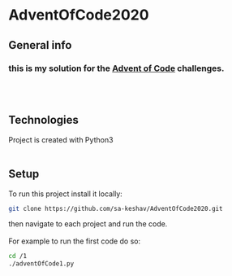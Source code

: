 # AdventOfCode2020 
## General info
### this is my solution for the [Advent of Code]([https://link](https://adventofcode.com/2020)) challenges. 
<br>
<br>

## Technologies
Project is created with Python3
<br>
<br>
## Setup
To run this project install it locally:

```bash
git clone https://github.com/sa-keshav/AdventOfCode2020.git
```
then navigate to each project and run the code.
<br>
<br>
For example to run the first code do so:
```bash
cd /1
./adventOfCode1.py
```